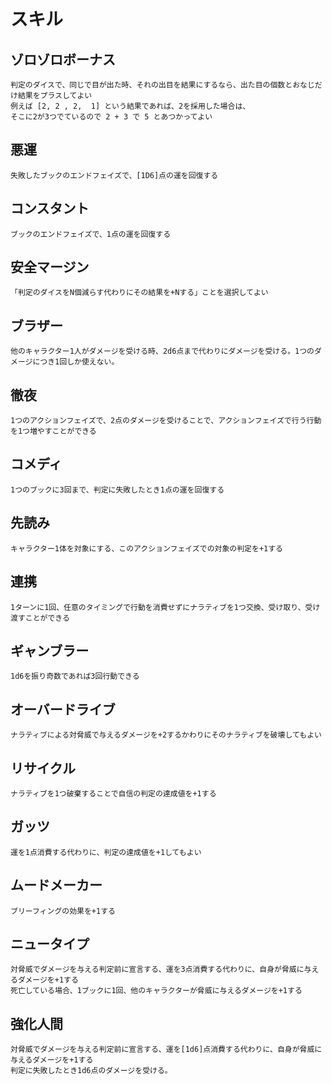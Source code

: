 
# スキル

## ゾロゾロボーナス
    判定のダイスで、同じで目が出た時、それの出目を結果にするなら、出た目の個数とおなじだけ結果をプラスしてよい
    例えば [2, 2 , 2,  1] という結果であれば、2を採用した場合は、
    そこに2が3つでているので 2 + 3 で 5 とあつかってよい

## 悪運
    失敗したブックのエンドフェイズで、[1D6]点の運を回復する

## コンスタント
    ブックのエンドフェイズで、1点の運を回復する

## 安全マージン
    「判定のダイスをN個減らす代わりにその結果を+Nする」ことを選択してよい

## ブラザー
    他のキャラクター1人がダメージを受ける時、2d6点まで代わりにダメージを受ける。1つのダメージにつき1回しか使えない。

## 徹夜
    1つのアクションフェイズで、2点のダメージを受けることで、アクションフェイズで行う行動を1つ増やすことができる

## コメディ
    1つのブックに3回まで、判定に失敗したとき1点の運を回復する

## 先読み
    キャラクター1体を対象にする、このアクションフェイズでの対象の判定を+1する

## 連携
    1ターンに1回、任意のタイミングで行動を消費せずにナラティブを1つ交換、受け取り、受け渡すことができる

## ギャンブラー
    1d6を振り奇数であれば3回行動できる

## オーバードライブ
    ナラティブによる対脅威で与えるダメージを+2するかわりにそのナラティブを破壊してもよい

## リサイクル
    ナラティブを1つ破棄することで自信の判定の達成値を+1する

## ガッツ
    運を1点消費する代わりに、判定の達成値を+1してもよい

## ムードメーカー
    ブリーフィングの効果を+1する

## ニュータイプ
    対脅威でダメージを与える判定前に宣言する、運を3点消費する代わりに、自身が脅威に与えるダメージを+1する
    死亡している場合、1ブックに1回、他のキャラクターが脅威に与えるダメージを+1する
    
## 強化人間
    対脅威でダメージを与える判定前に宣言する、運を[1d6]点消費する代わりに、自身が脅威に与えるダメージを+1する
    判定に失敗したとき1d6点のダメージを受ける。
